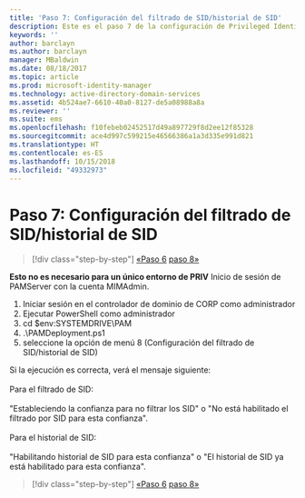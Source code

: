 ```yaml
---
title: 'Paso 7: Configuración del filtrado de SID/historial de SID'
description: Este es el paso 7 de la configuración de Privileged Identity Manager mediante scripts. Este paso trata cómo configurar el filtrado de SID y el historial de SID.
keywords: ''
author: barclayn
ms.author: barclayn
manager: MBaldwin
ms.date: 08/18/2017
ms.topic: article
ms.prod: microsoft-identity-manager
ms.technology: active-directory-domain-services
ms.assetid: 4b524ae7-6610-40a0-8127-de5a08988a8a
ms.reviewer: ''
ms.suite: ems
ms.openlocfilehash: f10febeb02452517d49a897729f8d2ee12f85328
ms.sourcegitcommit: ace4d997c599215e46566386a1a3d335e991d821
ms.translationtype: HT
ms.contentlocale: es-ES
ms.lasthandoff: 10/15/2018
ms.locfileid: "49332973"
---
```

# <a name="step-7-set-up-sid-historysid-filtering"></a>Paso 7: Configuración del filtrado de SID/historial de SID

> [!div class="step-by-step"]
> [«Paso 6](sp1-step6-setup-pam-trust.md)
> [paso 8»](sp1-step8-pam-deployment-verification.md)

**Esto no es necesario para un único entorno de PRIV** Inicio de sesión de PAMServer con la cuenta MIMAdmin.

1. Iniciar sesión en el controlador de dominio de CORP como administrador
2. Ejecutar PowerShell como administrador
3. cd $env:SYSTEMDRIVE\PAM
4. .\PAMDeployment.ps1
5. seleccione la opción de menú 8 (Configuración del filtrado de SID/historial de SID)

Si la ejecución es correcta, verá el mensaje siguiente:<br/></br>
Para el filtrado de SID: <br/></br>
"Estableciendo la confianza para no filtrar los SID" o "No está habilitado el filtrado por SID para esta confianza". </br></br>
Para el historial de SID: </br></br>
"Habilitando historial de SID para esta confianza" o "El historial de SID ya está habilitado para esta confianza".

> [!div class="step-by-step"]
> [«Paso 6](sp1-step6-setup-pam-trust.md)
> [paso 8»](sp1-step8-pam-deployment-verification.md)
